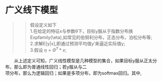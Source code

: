 # 广义线下模型  
>> 假设定义如下  
>> 1.在给定的特征x与参数θ下，目标y服从于指数分布族Expfamily(\eta),如常见的伯努利分布，正态分布，泊松分布等;  
>> 2.求解E[y|x],即通过预测平均值y′来逼近实际值y;  
>> 3.假设 $\eta =\Theta ^{T}*x$;  

　　从上述定义可知，广义线性模型是几种模型的集合，如果目标y服从正太分布，那么即为普通线性回归；若y服从与二  
项分布，那么为逻辑回归；如果是多项分布，即为softmax回归。其中,
